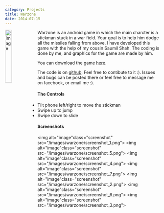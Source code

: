 ```yaml
---
category: Projects
title: Warzone
date: 2014-07-15
---
```


<img alt="image" src="/images/warzone/logo.png" style="float: left; width: 21%; height: auto">
Warzone is an android game in which the main charcter is a stickman stuck in a war field. 
Your goal is to help him dodge all the missiles falling from above.
I have developed this game with the help of my cousin Saumil Shah.
The coding is done by me, and graphics for the game are made by him.

You can download the game [here](http://www.tinyurl.com/WarzoneLatest").

The code is on [github](http://www.github.com/udiboy1209/Warzone).
Feel free to contibute to it :).
Issues and bugs can be posted there or feel free to message me on facebook, or email me :).

#### The Controls

- Tilt phone left/right to move the stickman
- Swipe up to jump
- Swipe down to slide

#### Screenshots

<img alt="image"class="screenshot" src="/images/warzone/screenshot_1.png">
<img alt="image"class="screenshot" src="/images/warzone/screenshot_5.png">
<img alt="image"class="screenshot" src="/images/warzone/screenshot_4.png">
<img alt="image"class="screenshot" src="/images/warzone/screenshot_7.png">
<img alt="image"class="screenshot" src="/images/warzone/screenshot_2.png">
<img alt="image"class="screenshot" src="/images/warzone/screenshot_6.png">
<img alt="image"class="screenshot" src="/images/warzone/screenshot_3.png">

